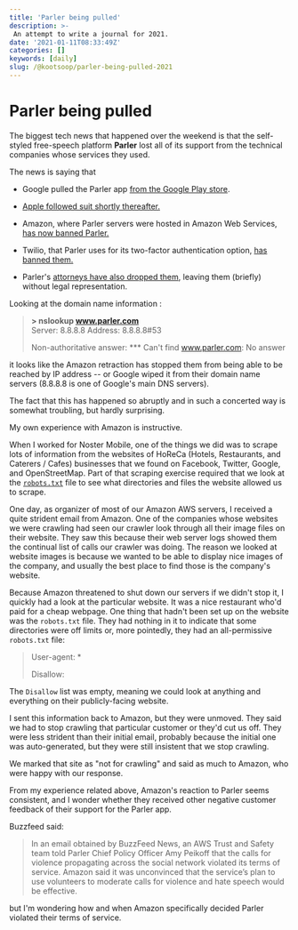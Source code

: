 ```yaml
---
title: 'Parler being pulled'
description: >-
 An attempt to write a journal for 2021.
date: '2021-01-11T08:33:49Z'
categories: []
keywords: [daily]
slug: /@kootsoop/parler-being-pulled-2021
---
```

# Parler being pulled

The biggest tech news that happened over the weekend is that the self-styled free-speech platform **Parler** lost all of its support from the technical companies whose services they used.

The news is saying that 

 * Google pulled the Parler app [from the Google Play store](https://www.reuters.com/article/us-apple-parler/google-suspends-parler-social-networking-app-from-play-store-apple-gives-24-hour-warning-idUSKBN29D34N).

 * [Apple followed suit shortly thereafter.](https://www.usatoday.com/story/tech/2021/01/09/parler-suspended-apple-app-store/6610013002/)  

 * Amazon, where Parler servers were hosted in Amazon Web Services, [has now banned Parler.](https://www.foxbusiness.com/technology/parler-not-working-offline-down-big-tech-amazon-web-services)

 * Twilio, that Parler uses for its two-factor authentication option, [has banned them.](https://cloudcomputing-news.net/news/2021/jan/11/aws-and-twilio-cut-ties-with-parler-after-us-capitol-riots/)

 * Parler's [attorneys have also dropped them](https://www.theepochtimes.com/parler-ceo-attorneys-drop-company-as-website-goes-offline_3651585.html), leaving them (briefly) without legal representation.

 Looking at the domain name information :

 > **\> nslookup www.parler.com**  
 > Server:		8.8.8.8
 > Address:	8.8.8.8#53
 >
 > Non-authoritative answer:
 > *** Can't find www.parler.com: No answer

it looks like the Amazon retraction has stopped them from being able to be reached by IP address -- or Google wiped it from their domain name servers (8.8.8.8 is one of Google's main DNS servers).

The fact that this has happened so abruptly and in such a concerted way is somewhat troubling, but hardly surprising.

My own experience with Amazon is instructive.

When I worked for Noster Mobile, one of the things we did was to scrape lots of information from the websites of HoReCa (Hotels, Restaurants, and Caterers / Cafes) businesses that we found on Facebook, Twitter, Google, and OpenStreetMap.  Part of that scraping exercise required that we look at the [`robots.txt`](https://www.robotstxt.org/robotstxt.html) file  to see what directories and files the website allowed us to scrape.

One day, as organizer of most of our Amazon AWS servers, I received a quite strident email from Amazon.  One of the companies whose websites we were crawling had seen our crawler look through all their image files on their website. They saw this because their web server logs showed them the continual list of calls our crawler was doing.  The reason we looked at website images is because we wanted to be able to display nice images of the company, and usually the best place to find those is the company's website.

Because Amazon threatened to shut down our servers if we didn't stop it, I quickly had a look at the particular website. It was a nice restaurant who'd paid for a cheap webpage.  One thing that hadn't been set up on the website was the `robots.txt` file. They had nothing in it to indicate that some directories were off limits or, more pointedly, they had an all-permissive `robots.txt` file:

  > User-agent: *
  > 
  > Disallow:

The `Disallow` list was empty, meaning we could look at anything and everything on their publicly-facing website.

I sent this information back to Amazon, but they were unmoved.  They said we had to stop crawling that particular customer or they'd cut us off.  They were less strident than their initial email, probably because the initial one was auto-generated, but they were still insistent that we stop crawling.

We marked that site as "not for crawling" and said as much to Amazon, who were happy with our response.

From my experience related above, Amazon's reaction to Parler seems consistent, and I wonder whether they received other negative customer feedback of their support for the Parler app.

Buzzfeed said:

 > In an email obtained by BuzzFeed News, an AWS Trust and Safety team told Parler Chief Policy Officer Amy Peikoff that the calls for violence propagating across the social network violated its terms of service. Amazon said it was unconvinced that the service’s plan to use volunteers to moderate calls for violence and hate speech would be effective.

but I'm wondering how and when Amazon specifically decided Parler violated their terms of service.
